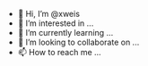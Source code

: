 - 👋 Hi, I’m @xweis
- 👀 I’m interested in ...
- 🌱 I’m currently learning ...
- 💞️ I’m looking to collaborate on ...
- 📫 How to reach me ...

<!---
xweis/xweis is a ✨ special ✨ repository because its `README.md` (this file) appears on your GitHub profile.
You can click the Preview link to take a look at your changes.
--->
